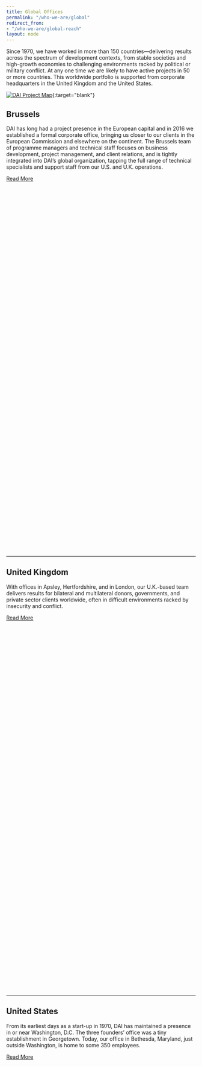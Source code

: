 ```yaml
---
title: Global Offices
permalink: "/who-we-are/global"
redirect_from:
- "/who-we-are/global-reach"
layout: node
---
```


Since 1970, we have worked in more than 150 countries—delivering results across the spectrum of development contexts, from stable societies and high-growth economies to challenging environments racked by political or military conflict. At any one time we are likely to have active projects in 50 or more countries. This worldwide portfolio is supported from corporate headquarters in the United Kingdom and the United States.

[![DAI Project Map](https://api.mapbox.com/styles/v1/dai/cixhnt69a005c2qqor8eedw42/static/47.993681,25.311611,2.03,0.00,0.00/900x500?access_token=pk.eyJ1IjoiZGFpIiwiYSI6IkZsZ0hqcDAifQ.xT3JeLA3cXqgN3HBwoxgAA&attribution=false)](/extras/maps/){:target="blank"}

## Brussels

DAI has long had a project presence in the European capital and in 2016 we established a formal corporate office, bringing us closer to our clients in the European Commission and elsewhere on the continent. The Brussels team of programme managers and technical staff focuses on business development, project management, and client relations, and is tightly integrated into DAI’s global organization, tapping the full range of technical specialists and support staff from our U.S. and U.K. operations.

<a href="/who-we-are/global-reach/brussels" class="primary-block--button">Read More<svg class="redirect" viewBox="0 0 36 70" preserveAspectRatio="xMinYMax meet"><use xlink:href="#redirect"></use></svg></a>
<hr>

## United Kingdom

With offices in Apsley, Hertfordshire, and in London, our U.K.-based team delivers results for bilateral and multilateral donors, governments, and private sector clients worldwide, often in difficult environments racked by insecurity and conflict.

<a href="/who-we-are/global-reach/the-united-kingdom.html" class="primary-block--button">Read More<svg class="redirect" viewBox="0 0 36 70" preserveAspectRatio="xMinYMax meet"><use xlink:href="#redirect"></use></svg></a>
<hr>

## United States

From its earliest days as a start-up in 1970, DAI has maintained a presence in or near Washington, D.C. The three founders’ office was a tiny establishment in Georgetown. Today, our office in Bethesda, Maryland, just outside Washington, is home to some 350 employees.

<a href="/who-we-are/global-reach/the-united-states.html" class="primary-block--button">Read More<svg class="redirect" viewBox="0 0 36 70" preserveAspectRatio="xMinYMax meet"><use xlink:href="#redirect"></use></svg></a>
